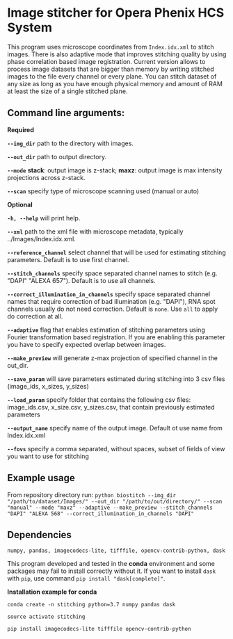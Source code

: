 # Image stitcher for Opera Phenix HCS System 

This program uses microscope coordinates from `Index.idx.xml` to stitch images. There is also adaptive mode that improves stitching quality by using phase correlation based image registration. Current version allows to process image datasets that are bigger than memory by writing stitched images to the file every channel or every plane. You can stitch dataset of any size as long as you have enough physical memory and amount of RAM at least the size of a single stitched plane.

## Command line arguments:
**Required**

**`--img_dir`**   path to the directory with images.

**`--out_dir`**   path to output directory.

**`--mode`**  **stack**: output image is z-stack; 
            **maxz**: output image is max intensity projections across z-stack.
            
**`--scan`**    specify type of microscope scanning used (manual or auto)


**Optional**


**`-h, --help`**    will print help.

**`--xml`**   path to the xml file with microscope metadata, typically ../Images/Index.idx.xml.

**`--reference_channel`**   select channel that will be used for estimating stitching parameters. Default is to use first channel.

**`--stitch_channels`**   specify space separated channel names to stitch (e.g. "DAPI" "ALEXA 657"). Default is to use all channels.

**`--correct_illumination_in_channels`**  specify space separated channel names that require correction of bad illumination (e.g. "DAPI"), RNA spot channels usually do not need correction. Default is `none`. Use `all` to apply do correction at all.

**`--adaptive`**    flag that enables estimation of stitching parameters using Fourier transformation based registration. If you are enabling this parameter you have to specify expected overlap between images.

**`--make_preview`**  will generate z-max projection of specified channel in the out_dir.

**`--save_param`**     will save parameters estimated during stitching into 3 csv files (image_ids, x_sizes, y_sizes)

**`--load_param`**     specify folder that contains the following csv files: image_ids.csv, x_size.csv, y_sizes.csv, that contain previously estimated parameters

**`--output_name`** specify name of the output image. Default ot use name from Index.idx.xml

**`--fovs`**    specify a comma separated, without spaces, subset of fields of view you want to use for stitching


## Example usage
From repository directory run:
`python biostitch --img_dir "/path/to/dataset/Images/" --out_dir "/path/to/out/directory/" --scan "manual" --mode "maxz" --adaptive --make_preview --stitch_channels "DAPI" "ALEXA 568" --correct_illumination_in_channels "DAPI"` 


## Dependencies

`numpy, pandas, imagecodecs-lite, tifffile, opencv-contrib-python, dask`

This program developed and tested in the **conda** environment and some packages may fail to install correctly without it.
If you want to install `dask` with `pip`, use command `pip install "dask[complete]"`.  

**Installation example for conda**

`conda create -n stitching python=3.7 numpy pandas dask`

`source activate stitching`

`pip install imagecodecs-lite tifffile opencv-contrib-python`

